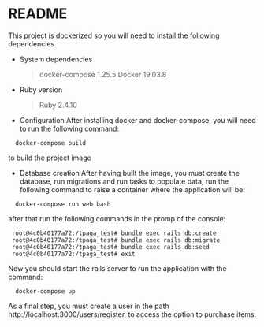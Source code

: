 # README

This project is dockerized so you will need to install the following dependencies

* System dependencies
  > docker-compose 1.25.5
  > Docker 19.03.8

* Ruby version
  > Ruby 2.4.10

* Configuration
After installing docker and docker-compose, you will need to run the following command:
```
  docker-compose build
```
to build the project image


* Database creation
After having built the image, you must create the database, run migrations and run tasks to populate data, run the following command to raise a container where the application will be:
```
  docker-compose run web bash
```
after that run the following commands in the promp of the console:
```
 root@4c0b40177a72:/tpaga_test# bundle exec rails db:create
 root@4c0b40177a72:/tpaga_test# bundle exec rails db:migrate
 root@4c0b40177a72:/tpaga_test# bundle exec rails db:seed
 root@4c0b40177a72:/tpaga_test# exit
```

Now you should start the rails server to run the application with the command:
```
  docker-compose up
```

As a final step, you must create a user in the path http://localhost:3000/users/register, to access the option to purchase items.

